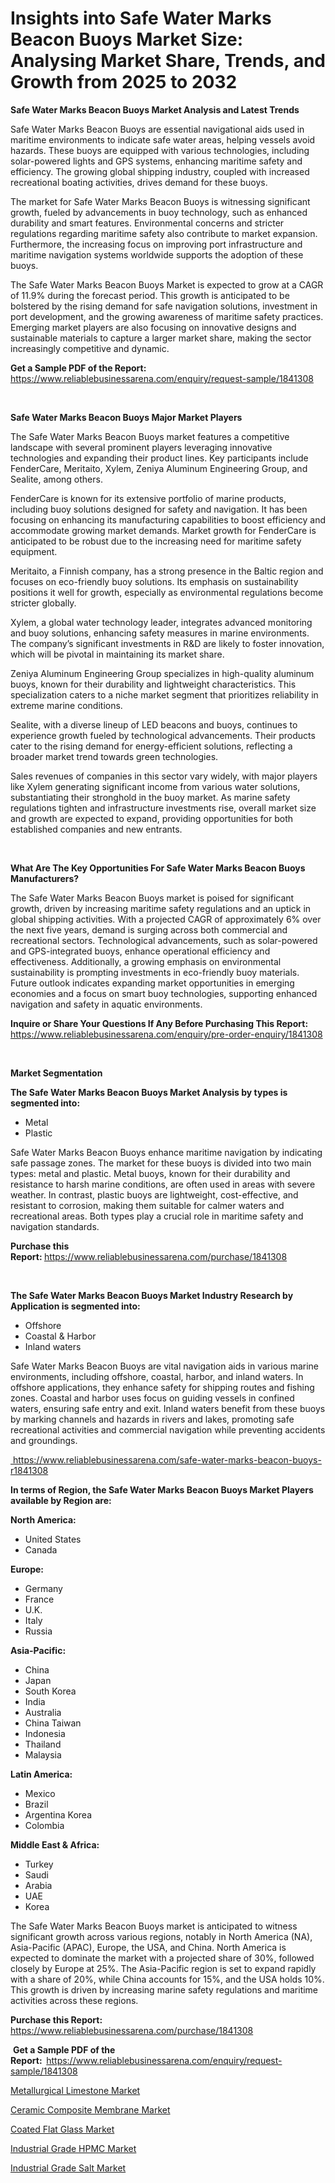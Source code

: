 <p><h1>Insights into Safe Water Marks Beacon Buoys Market Size: Analysing Market Share, Trends, and Growth from 2025 to 2032</h1></p><p><strong>Safe Water Marks Beacon Buoys Market Analysis and Latest Trends</strong></p>
<p><p>Safe Water Marks Beacon Buoys are essential navigational aids used in maritime environments to indicate safe water areas, helping vessels avoid hazards. These buoys are equipped with various technologies, including solar-powered lights and GPS systems, enhancing maritime safety and efficiency. The growing global shipping industry, coupled with increased recreational boating activities, drives demand for these buoys.</p><p>The market for Safe Water Marks Beacon Buoys is witnessing significant growth, fueled by advancements in buoy technology, such as enhanced durability and smart features. Environmental concerns and stricter regulations regarding maritime safety also contribute to market expansion. Furthermore, the increasing focus on improving port infrastructure and maritime navigation systems worldwide supports the adoption of these buoys.</p><p>The Safe Water Marks Beacon Buoys Market is expected to grow at a CAGR of 11.9% during the forecast period. This growth is anticipated to be bolstered by the rising demand for safe navigation solutions, investment in port development, and the growing awareness of maritime safety practices. Emerging market players are also focusing on innovative designs and sustainable materials to capture a larger market share, making the sector increasingly competitive and dynamic.</p></p>
<p><strong>Get a Sample PDF of the Report:&nbsp;</strong> <a href="https://www.reliablebusinessarena.com/enquiry/request-sample/1841308?utm_campaign=2217&utm_medium=2&utm_source=Github&utm_content=ia&utm_term=28022025&utm_id=safe-water-marks-beacon-buoys">https://www.reliablebusinessarena.com/enquiry/request-sample/1841308</a></p>
<p>&nbsp;</p>
<p><strong>Safe Water Marks Beacon Buoys Major Market Players</strong></p>
<p><p>The Safe Water Marks Beacon Buoys market features a competitive landscape with several prominent players leveraging innovative technologies and expanding their product lines. Key participants include FenderCare, Meritaito, Xylem, Zeniya Aluminum Engineering Group, and Sealite, among others.</p><p>FenderCare is known for its extensive portfolio of marine products, including buoy solutions designed for safety and navigation. It has been focusing on enhancing its manufacturing capabilities to boost efficiency and accommodate growing market demands. Market growth for FenderCare is anticipated to be robust due to the increasing need for maritime safety equipment.</p><p>Meritaito, a Finnish company, has a strong presence in the Baltic region and focuses on eco-friendly buoy solutions. Its emphasis on sustainability positions it well for growth, especially as environmental regulations become stricter globally.</p><p>Xylem, a global water technology leader, integrates advanced monitoring and buoy solutions, enhancing safety measures in marine environments. The company’s significant investments in R&D are likely to foster innovation, which will be pivotal in maintaining its market share.</p><p>Zeniya Aluminum Engineering Group specializes in high-quality aluminum buoys, known for their durability and lightweight characteristics. This specialization caters to a niche market segment that prioritizes reliability in extreme marine conditions.</p><p>Sealite, with a diverse lineup of LED beacons and buoys, continues to experience growth fueled by technological advancements. Their products cater to the rising demand for energy-efficient solutions, reflecting a broader market trend towards green technologies.</p><p>Sales revenues of companies in this sector vary widely, with major players like Xylem generating significant income from various water solutions, substantiating their stronghold in the buoy market. As marine safety regulations tighten and infrastructure investments rise, overall market size and growth are expected to expand, providing opportunities for both established companies and new entrants.</p></p>
<p>&nbsp;</p>
<p><strong>What Are The Key Opportunities For Safe Water Marks Beacon Buoys Manufacturers?</strong></p>
<p><p>The Safe Water Marks Beacon Buoys market is poised for significant growth, driven by increasing maritime safety regulations and an uptick in global shipping activities. With a projected CAGR of approximately 6% over the next five years, demand is surging across both commercial and recreational sectors. Technological advancements, such as solar-powered and GPS-integrated buoys, enhance operational efficiency and effectiveness. Additionally, a growing emphasis on environmental sustainability is prompting investments in eco-friendly buoy materials. Future outlook indicates expanding market opportunities in emerging economies and a focus on smart buoy technologies, supporting enhanced navigation and safety in aquatic environments.</p></p>
<p><strong>Inquire or Share Your Questions If Any Before Purchasing This Report:</strong> <a href="https://www.reliablebusinessarena.com/enquiry/pre-order-enquiry/1841308?utm_campaign=2217&utm_medium=2&utm_source=Github&utm_content=ia&utm_term=28022025&utm_id=safe-water-marks-beacon-buoys">https://www.reliablebusinessarena.com/enquiry/pre-order-enquiry/1841308</a></p>
<p>&nbsp;</p>
<p><strong>Market Segmentation</strong></p>
<p><strong>The Safe Water Marks Beacon Buoys Market Analysis by types is segmented into:</strong></p>
<p><ul><li>Metal</li><li>Plastic</li></ul></p>
<p><p>Safe Water Marks Beacon Buoys enhance maritime navigation by indicating safe passage zones. The market for these buoys is divided into two main types: metal and plastic. Metal buoys, known for their durability and resistance to harsh marine conditions, are often used in areas with severe weather. In contrast, plastic buoys are lightweight, cost-effective, and resistant to corrosion, making them suitable for calmer waters and recreational areas. Both types play a crucial role in maritime safety and navigation standards.</p></p>
<p><strong>Purchase this Report:&nbsp;</strong><a href="https://www.reliablebusinessarena.com/purchase/1841308?utm_campaign=2217&utm_medium=2&utm_source=Github&utm_content=ia&utm_term=28022025&utm_id=safe-water-marks-beacon-buoys">https://www.reliablebusinessarena.com/purchase/1841308</a></p>
<p>&nbsp;</p>
<p><strong>The Safe Water Marks Beacon Buoys Market Industry Research by Application is segmented into:</strong></p>
<p><ul><li>Offshore</li><li>Coastal & Harbor</li><li>Inland waters</li></ul></p>
<p><p>Safe Water Marks Beacon Buoys are vital navigation aids in various marine environments, including offshore, coastal, harbor, and inland waters. In offshore applications, they enhance safety for shipping routes and fishing zones. Coastal and harbor uses focus on guiding vessels in confined waters, ensuring safe entry and exit. Inland waters benefit from these buoys by marking channels and hazards in rivers and lakes, promoting safe recreational activities and commercial navigation while preventing accidents and groundings.</p></p>
<p><a href="https://www.reliablebusinessarena.com/safe-water-marks-beacon-buoys-r1841308?utm_campaign=2217&utm_medium=2&utm_source=Github&utm_content=ia&utm_term=28022025&utm_id=safe-water-marks-beacon-buoys">&nbsp;https://www.reliablebusinessarena.com/safe-water-marks-beacon-buoys-r1841308</a></p>
<p><strong>In terms of Region, the Safe Water Marks Beacon Buoys Market Players available by Region are:</strong></p>
<p>
    <p> <strong> North America: </strong>
        <ul>
            <li>United States</li>
            <li>Canada</li>
        </ul>
        </p> 
    <p> <strong> Europe: </strong>
        <ul>
            <li>Germany</li>
            <li>France</li>
            <li>U.K.</li>
            <li>Italy</li>
            <li>Russia</li>
        </ul>
        </p> 
    <p> <strong> Asia-Pacific: </strong>
        <ul>
            <li>China</li>
            <li>Japan</li>
            <li>South Korea</li>
            <li>India</li>
            <li>Australia</li>
            <li>China Taiwan</li>
            <li>Indonesia</li>
            <li>Thailand</li>
            <li>Malaysia</li>
        </ul>
        </p> 
    <p> <strong> Latin America: </strong>
        <ul>
            <li>Mexico</li>
            <li>Brazil</li>
            <li>Argentina Korea</li>
            <li>Colombia</li>
        </ul>
        </p> 
    <p> <strong> Middle East & Africa: </strong>
        <ul>
            <li>Turkey</li>
            <li>Saudi</li>
            <li>Arabia</li>
            <li>UAE</li>
            <li>Korea</li>
        </ul>
    </p>
    </p>
<p><p>The Safe Water Marks Beacon Buoys market is anticipated to witness significant growth across various regions, notably in North America (NA), Asia-Pacific (APAC), Europe, the USA, and China. North America is expected to dominate the market with a projected share of 30%, followed closely by Europe at 25%. The Asia-Pacific region is set to expand rapidly with a share of 20%, while China accounts for 15%, and the USA holds 10%. This growth is driven by increasing marine safety regulations and maritime activities across these regions.</p></p>
<p><strong>Purchase this Report: </strong><a href="https://www.reliablebusinessarena.com/purchase/1841308?utm_campaign=2217&utm_medium=2&utm_source=Github&utm_content=ia&utm_term=28022025&utm_id=safe-water-marks-beacon-buoys">https://www.reliablebusinessarena.com/purchase/1841308</a></p>
<p>&nbsp;<strong>Get a Sample PDF of the Report:&nbsp;&nbsp;</strong><a href="https://www.reliablebusinessarena.com/enquiry/request-sample/1841308?utm_campaign=2217&utm_medium=2&utm_source=Github&utm_content=ia&utm_term=28022025&utm_id=safe-water-marks-beacon-buoys">https://www.reliablebusinessarena.com/enquiry/request-sample/1841308</a></p>
<p><strong></strong></p>
<p><p><a href="https://github.com/boitafbg/Market-Research-Report-List-1/blob/main/metallurgical-limestone-market.md?utm_campaign=2217&utm_medium=2&utm_source=Github&utm_content=ia&utm_term=28022025&utm_id=safe-water-marks-beacon-buoys">Metallurgical Limestone Market</a></p><p><a href="https://github.com/curinbucan9/Market-Research-Report-List-1/blob/main/ceramic-composite-membrane-market.md?utm_campaign=2217&utm_medium=2&utm_source=Github&utm_content=ia&utm_term=28022025&utm_id=safe-water-marks-beacon-buoys">Ceramic Composite Membrane Market</a></p><p><a href="https://github.com/klindsey95/Market-Research-Report-List-1/blob/main/coated-flat-glass-market.md?utm_campaign=2217&utm_medium=2&utm_source=Github&utm_content=ia&utm_term=28022025&utm_id=safe-water-marks-beacon-buoys">Coated Flat Glass Market</a></p><p><a href="https://github.com/delindacallegari68/Market-Research-Report-List-1/blob/main/industrial-grade-hpmc-market.md?utm_campaign=2217&utm_medium=2&utm_source=Github&utm_content=ia&utm_term=28022025&utm_id=safe-water-marks-beacon-buoys">Industrial Grade HPMC Market</a></p><p><a href="https://github.com/yazminwollma30/Market-Research-Report-List-1/blob/main/industrial-grade-salt-market.md?utm_campaign=2217&utm_medium=2&utm_source=Github&utm_content=ia&utm_term=28022025&utm_id=safe-water-marks-beacon-buoys">Industrial Grade Salt Market</a></p></p>